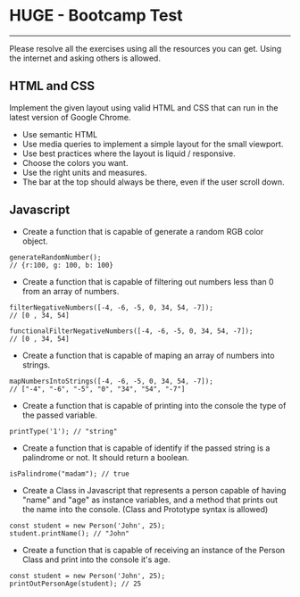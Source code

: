 # HUGE - Bootcamp Test
_______________________________________________________________________________________________________
Please resolve all the exercises using all the resources you can get. Using the internet and asking others is allowed. 

## HTML and CSS
Implement the given layout using valid HTML and CSS that can run in the latest version of Google Chrome.
- Use semantic HTML
- Use media queries to implement a simple layout for the small viewport.
- Use best practices where the layout is liquid / responsive.
- Choose the colors you want.
- Use the right units and measures.	
- The bar at the top should always be there, even if the user scroll down.

## Javascript
- Create a function that is capable of generate a random RGB color object.
```
generateRandomNumber();
// {r:100, g: 100, b: 100}
```
- Create a function that is capable of filtering out numbers less than 0 from an array of numbers.
```
filterNegativeNumbers([-4, -6, -5, 0, 34, 54, -7]);
// [0 , 34, 54]

functionalFilterNegativeNumbers([-4, -6, -5, 0, 34, 54, -7]);
// [0 , 34, 54]
```
- Create a function that is capable of maping an array of numbers into strings.
```
mapNumbersIntoStrings([-4, -6, -5, 0, 34, 54, -7]);
// ["-4", "-6", "-5", "0", "34", "54", "-7"]
```
- Create a function that is capable of printing into the console the type of the passed variable.
```
printType('1'); // "string"
```
- Create a function that is capable of identify if the passed string is a palindrome or not. It should return a boolean.
```
isPalindrome("madam"); // true
```
- Create a Class in Javascript that represents a person capable of having "name" and "age" as instance variables, and a method that prints out the name into the console. (Class and Prototype syntax is allowed)
```
const student = new Person('John', 25);
student.printName(); // "John"
```
- Create a function that is capable of receiving an instance of the Person Class and print into the console it's age.
```
const student = new Person('John', 25);
printOutPersonAge(student); // 25
```
